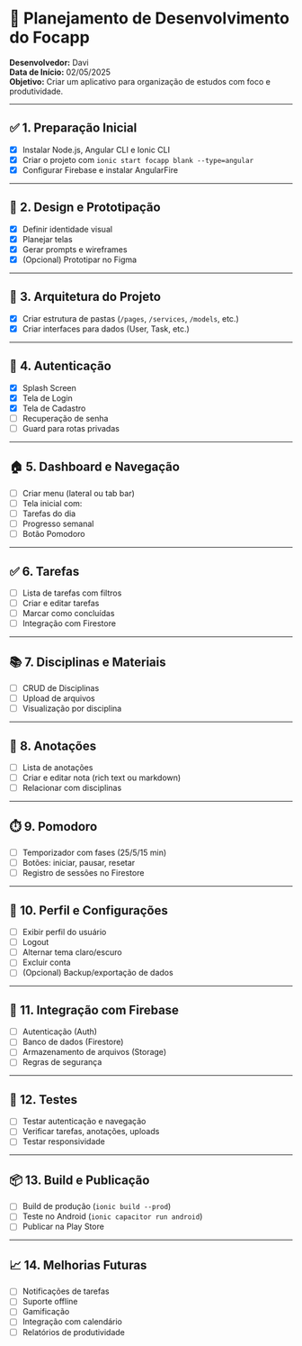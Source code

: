 # 📱 Planejamento de Desenvolvimento do Focapp

**Desenvolvedor:** Davi  
**Data de Início:** 02/05/2025  
**Objetivo:** Criar um aplicativo para organização de estudos com foco e produtividade.

---

## ✅ 1. Preparação Inicial
- [x] Instalar Node.js, Angular CLI e Ionic CLI
- [x] Criar o projeto com `ionic start focapp blank --type=angular`
- [x] Configurar Firebase e instalar AngularFire

---

## 🎨 2. Design e Prototipação
- [x] Definir identidade visual
- [x] Planejar telas
- [x] Gerar prompts e wireframes
- [x] (Opcional) Prototipar no Figma

---

## 🧱 3. Arquitetura do Projeto
- [x] Criar estrutura de pastas (`/pages`, `/services`, `/models`, etc.)
- [x] Criar interfaces para dados (User, Task, etc.)

---

## 🔐 4. Autenticação
- [x] Splash Screen
- [x] Tela de Login
- [x] Tela de Cadastro
- [ ] Recuperação de senha
- [ ] Guard para rotas privadas

---

## 🏠 5. Dashboard e Navegação
- [ ] Criar menu (lateral ou tab bar)
- [ ] Tela inicial com:
- [ ] Tarefas do dia
- [ ] Progresso semanal
- [ ] Botão Pomodoro

---

## ✅ 6. Tarefas
- [ ] Lista de tarefas com filtros
- [ ] Criar e editar tarefas
- [ ] Marcar como concluídas
- [ ] Integração com Firestore

---

## 📚 7. Disciplinas e Materiais
- [ ] CRUD de Disciplinas
- [ ] Upload de arquivos
- [ ] Visualização por disciplina

---

## 📝 8. Anotações
- [ ] Lista de anotações
- [ ] Criar e editar nota (rich text ou markdown)
- [ ] Relacionar com disciplinas

---

## ⏱️ 9. Pomodoro
- [ ] Temporizador com fases (25/5/15 min)
- [ ] Botões: iniciar, pausar, resetar
- [ ] Registro de sessões no Firestore

---

## 👤 10. Perfil e Configurações
- [ ] Exibir perfil do usuário
- [ ] Logout
- [ ] Alternar tema claro/escuro
- [ ] Excluir conta
- [ ] (Opcional) Backup/exportação de dados

---

## 📡 11. Integração com Firebase
- [ ] Autenticação (Auth)
- [ ] Banco de dados (Firestore)
- [ ] Armazenamento de arquivos (Storage)
- [ ] Regras de segurança

---

## 🧪 12. Testes
- [ ] Testar autenticação e navegação
- [ ] Verificar tarefas, anotações, uploads
- [ ] Testar responsividade

---

## 📦 13. Build e Publicação
- [ ] Build de produção (`ionic build --prod`)
- [ ] Teste no Android (`ionic capacitor run android`)
- [ ] Publicar na Play Store

---

## 📈 14. Melhorias Futuras
- [ ] Notificações de tarefas
- [ ] Suporte offline
- [ ] Gamificação
- [ ] Integração com calendário
- [ ] Relatórios de produtividade
